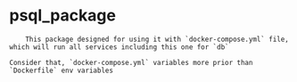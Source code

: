 # psql_package

        This package designed for using it with `docker-compose.yml` file, which will run all services including this one for `db`

    Consider that, `docker-compose.yml` variables more prior than `Dockerfile` env variables
